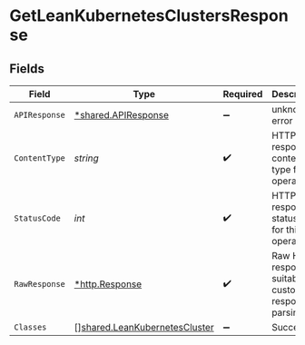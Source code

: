 # GetLeanKubernetesClustersResponse


## Fields

| Field                                                                                 | Type                                                                                  | Required                                                                              | Description                                                                           |
| ------------------------------------------------------------------------------------- | ------------------------------------------------------------------------------------- | ------------------------------------------------------------------------------------- | ------------------------------------------------------------------------------------- |
| `APIResponse`                                                                         | [*shared.APIResponse](../../../pkg/models/shared/apiresponse.md)                      | :heavy_minus_sign:                                                                    | unknown error                                                                         |
| `ContentType`                                                                         | *string*                                                                              | :heavy_check_mark:                                                                    | HTTP response content type for this operation                                         |
| `StatusCode`                                                                          | *int*                                                                                 | :heavy_check_mark:                                                                    | HTTP response status code for this operation                                          |
| `RawResponse`                                                                         | [*http.Response](https://pkg.go.dev/net/http#Response)                                | :heavy_check_mark:                                                                    | Raw HTTP response; suitable for custom response parsing                               |
| `Classes`                                                                             | [][shared.LeanKubernetesCluster](../../../pkg/models/shared/leankubernetescluster.md) | :heavy_minus_sign:                                                                    | Success                                                                               |